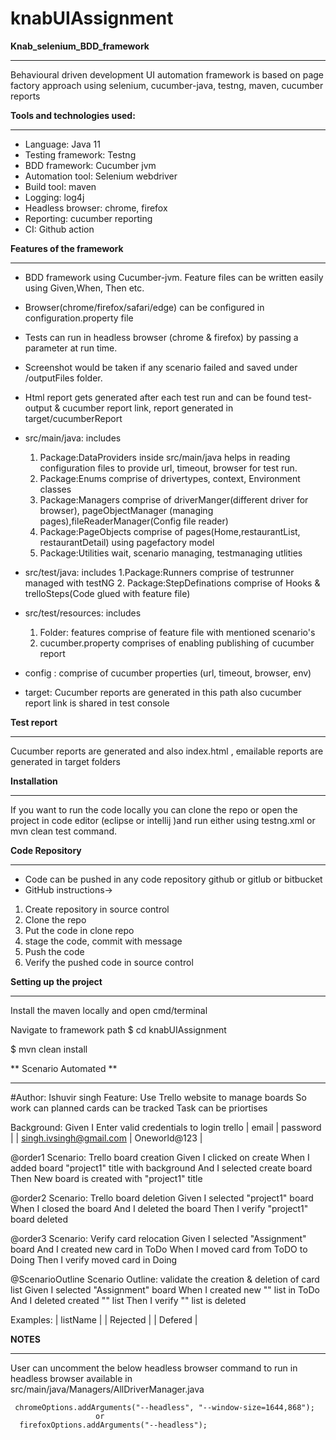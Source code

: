 # knabUIAssignment

**Knab_selenium_BDD_framework**
***
Behavioural driven development UI automation framework is based on page factory approach using selenium, cucumber-java, testng, maven, cucumber reports 

**Tools and technologies used:**
***

* Language: Java 11
* Testing framework: Testng
* BDD framework: Cucumber jvm
* Automation tool: Selenium webdriver
* Build tool: maven
* Logging: log4j
* Headless browser: chrome, firefox
* Reporting: cucumber reporting
* CI: Github action

**Features of the framework**
***

* BDD framework using Cucumber-jvm. Feature files can be written easily using Given,When, Then etc.
* Browser(chrome/firefox/safari/edge) can be configured in configuration.property file
* Tests can run in headless browser (chrome & firefox) by passing a parameter at run time.
* Screenshot would be taken if any scenario failed and saved under /outputFiles folder.
* Html report gets generated after each test run and can be found test-output & cucumber report link, report generated in target/cucumberReport


* src/main/java: includes 
    1. Package:DataProviders inside src/main/java helps in reading configuration files to provide url, timeout, browser for test run.
    2. Package:Enums comprise of drivertypes, context, Environment classes
    3. Package:Managers comprise of driverManger(different driver for browser), pageObjectManager (managing pages),fileReaderManager(Config   file reader)
    4. Package:PageObjects comprise of pages(Home,restaurantList, restaurantDetail) using pagefactory model
    5. Package:Utilities wait, scenario managing, testmanaging utlities

* src/test/java: includes 
    1.Package:Runners comprise of testrunner managed with testNG
    2. Package:StepDefinations comprise of Hooks & trelloSteps(Code glued with feature file)

* src/test/resources: includes
    1. Folder: features comprise of feature file with mentioned scenario's
    2. cucumber.property comprises of enabling publishing of cucumber report

* config : comprise of cucumber properties (url, timeout, browser, env)

* target: Cucumber reports are generated in this path also cucumber report link is shared in test console


**Test report**
***

Cucumber reports are generated and also index.html , emailable reports are generated in target folders


**Installation**
***
If you want to run the code locally you can clone the repo  or open the project in code editor (eclipse or intellij )and run either using testng.xml or  mvn clean test command.
 

**Code Repository**
***
* Code can be pushed in any code repository github or gitlub or bitbucket 
* GitHub instructions-> 
1. Create repository in source control
2. Clone the repo
3. Put the code in clone repo
4. stage the code, commit with message
5. Push the code 
6. Verify the pushed code in source control 



**Setting up the project**
***
Install the maven locally and open cmd/terminal 

Navigate to framework path
$ cd knabUIAssignment

$ mvn clean install


** Scenario Automated **
***


#Author: Ishuvir singh
Feature: Use Trello website to manage boards
So work can planned
cards can be tracked
Task can be priortises

Background: 
Given I Enter valid credentials to login trello
| email                   | password     |
| singh.ivsingh@gmail.com | Oneworld@123 |

@order1
Scenario: Trello board creation
Given I clicked on create
When I added board "project1" title with background
And I selected create board
Then New board is created with "project1" title
  
@order2
Scenario: Trello board deletion
Given I selected "project1" board
When I closed the board
And I deleted the board
Then I verify "project1" board deleted

@order3
Scenario: Verify card relocation
Given I selected "Assignment" board
And I created new card in ToDo
When I moved card from ToDO to Doing
Then I verify moved card in Doing

@ScenarioOutline
Scenario Outline: validate the creation & deletion of card list
Given I selected "Assignment" board
When I created new "<listName>" list in ToDo
And I deleted created "<listName>" list
Then I verify "<listName>" list is deleted

Examples: 
| listName |
| Rejected     |
| Defered  |

    
**NOTES**
 ***
 User can uncomment the below headless browser command to run in headless browser available in src/main/java/Managers/AllDriverManager.java <br> 
     
     chromeOptions.addArguments("--headless", "--window-size=1644,868");
                       or 
      firefoxOptions.addArguments("--headless");
     
